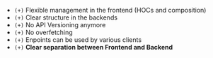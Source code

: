 * `(+)` Flexible management in the frontend (HOCs and composition)
* `(+)` Clear structure in the backends
* `(+)` No API Versioning anymore
* `(+)` No overfetching
* `(+)` Enpoints can be used by various clients
* `(+)` **Clear separation between Frontend and Backend**
